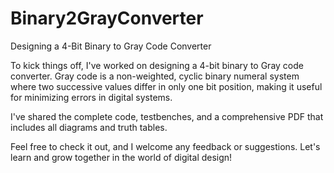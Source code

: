 # Binary2GrayConverter
Designing a 4-Bit Binary to Gray Code Converter

To kick things off, I've worked on designing a 4-bit binary to Gray code converter. Gray code is a non-weighted, cyclic binary numeral system where two successive values differ in only one bit position, making it useful for minimizing errors in digital systems.

I've shared the complete code, testbenches, and a comprehensive PDF that includes all diagrams and truth tables.

Feel free to check it out, and I welcome any feedback or suggestions. Let's learn and grow together in the world of digital design!



